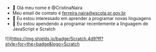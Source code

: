 - 👋 Olá meu nome é @CristinaNaira
- Meu email de contato é ferreira.naira@escola.pr.gov.br
- 👀 Eu estou interessado em aprender a programar novas linguagens
- 🌱 Eu estou apendendo a programar recentemente a linguagem de JavaScript e Scratch


![](https://img.shields.io/badge/Scratch.4d9?ff?style=for=the=badge&logo=Scratch
